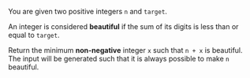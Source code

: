 You are given two positive integers `n` and `target`.

An integer is considered **beautiful** if the sum of its digits is less than or equal to `target`.

Return the minimum **non-negative** integer `x` such that `n + x` is beautiful. The input will be generated such that it is always possible to make `n` beautiful.